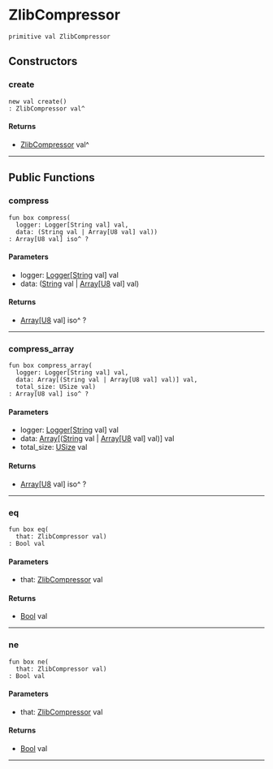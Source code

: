 # ZlibCompressor

```pony
primitive val ZlibCompressor
```

## Constructors

### create

```pony
new val create()
: ZlibCompressor val^
```

#### Returns

* [ZlibCompressor](.-compression-ZlibCompressor) val^

---

## Public Functions

### compress

```pony
fun box compress(
  logger: Logger[String val] val,
  data: (String val | Array[U8 val] val))
: Array[U8 val] iso^ ?
```
#### Parameters

*   logger: [Logger](.-customlogger-Logger)\[[String](builtin-String) val\] val
*   data: ([String](builtin-String) val | [Array](builtin-Array)\[[U8](builtin-U8) val\] val)

#### Returns

* [Array](builtin-Array)\[[U8](builtin-U8) val\] iso^ ?

---

### compress_array

```pony
fun box compress_array(
  logger: Logger[String val] val,
  data: Array[(String val | Array[U8 val] val)] val,
  total_size: USize val)
: Array[U8 val] iso^ ?
```
#### Parameters

*   logger: [Logger](.-customlogger-Logger)\[[String](builtin-String) val\] val
*   data: [Array](builtin-Array)\[([String](builtin-String) val | [Array](builtin-Array)\[[U8](builtin-U8) val\] val)\] val
*   total_size: [USize](builtin-USize) val

#### Returns

* [Array](builtin-Array)\[[U8](builtin-U8) val\] iso^ ?

---

### eq

```pony
fun box eq(
  that: ZlibCompressor val)
: Bool val
```
#### Parameters

*   that: [ZlibCompressor](.-compression-ZlibCompressor) val

#### Returns

* [Bool](builtin-Bool) val

---

### ne

```pony
fun box ne(
  that: ZlibCompressor val)
: Bool val
```
#### Parameters

*   that: [ZlibCompressor](.-compression-ZlibCompressor) val

#### Returns

* [Bool](builtin-Bool) val

---

